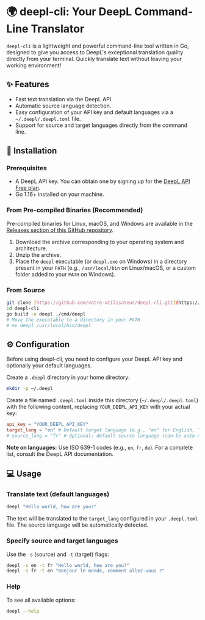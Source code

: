 # 🌍 deepl-cli: Your DeepL Command-Line Translator

`deepl-cli` is a lightweight and powerful command-line tool written in Go, designed to give you access to DeepL's exceptional translation quality directly from your terminal. Quickly translate text without leaving your working environment!

## ✨ Features

*   Fast text translation via the DeepL API.
*   Automatic source language detection.
*   Easy configuration of your API key and default languages via a `~/.deepl/.deepl.toml` file.
*   Support for source and target languages directly from the command line.

## 🚀 Installation

### Prerequisites

*   A DeepL API key. You can obtain one by signing up for the [DeepL API Free plan](https://www.deepl.com/pro/developer).
*   Go 1.16+ installed on your machine.

### From Pre-compiled Binaries (Recommended)

Pre-compiled binaries for Linux, macOS, and Windows are available in the [Releases section of this GitHub repository](https://github.com/votre-utilisateur/deepl-cli/releases).
1.  Download the archive corresponding to your operating system and architecture.
2.  Unzip the archive.
3.  Place the `deepl` executable (or `deepl.exe` on Windows) in a directory present in your `PATH` (e.g., `/usr/local/bin` on Linux/macOS, or a custom folder added to your `PATH` on Windows).

### From Source

```bash
git clone [https://github.com/votre-utilisateur/deepl-cli.git](https://github.com/votre-utilisateur/deepl-cli.git)
cd deepl-cli
go build -o deepl ./cmd/deepl
# Move the executable to a directory in your PATH
# mv deepl /usr/local/bin/deepl
```

## ⚙️ Configuration

Before using deepl-cli, you need to configure your DeepL API key and optionally your default languages.

Create a `.deepl` directory in your home directory:

```bash
mkdir -p ~/.deepl
```

Create a file named `.deepl.toml` inside this directory (`~/.deepl/.deepl.toml`) with the following content, replacing `YOUR_DEEPL_API_KEY` with your actual key:

```toml
api_key = "YOUR_DEEPL_API_KEY"
target_lang = "en" # Default target language (e.g., "en" for English, "fr" for French)
# source_lang = "fr" # Optional: default source language (can be auto-detected)
```

**Note on languages:** Use ISO 639-1 codes (e.g., `en`, `fr`, `de`). For a complete list, consult the DeepL API documentation.

## 💻 Usage

### Translate text (default languages)

```bash
deepl "Hello world, how are you?"
```

The text will be translated to the `target_lang` configured in your `.deepl.toml` file. The source language will be automatically detected.

### Specify source and target languages

Use the `-s` (source) and `-t` (target) flags:

```bash
deepl -s en -t fr "Hello world, how are you?"
deepl -s fr -t en "Bonjour le monde, comment allez-vous ?"
```

### Help

To see all available options:

```bash
deepl --help
```
